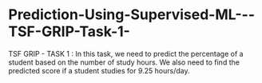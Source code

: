 # Prediction-Using-Supervised-ML---TSF-GRIP-Task-1-
TSF GRIP - TASK 1 : In this task, we need to predict the percentage of a student based on the number of study hours. We also need to find the predicted score if a student studies for 9.25 hours/day.
